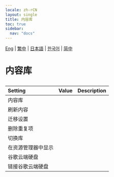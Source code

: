 ```yaml
---
locale: zh-rCN
layout: single
title: 内容库
toc: true
sidebar:
  nav: "docs"
---
```

[Eng](/dancexr/menu/2025.4/system/library) | [繁中](/tw/dancexr/menu/2025.4/system/library) | [日本語](/jp/dancexr/menu/2025.4/system/library) | [한국어](/kr/dancexr/menu/2025.4/system/library) | [简中](/zh/dancexr/menu/2025.4/system/library)

# 内容库

## 

| Setting | Value | Description |
| :--- | --- | :--- |
| 内容库 || 
| 刷新内容 || 
| 迁移设置 || 
| 删除重复项 || 
| 切换库 || 
| 在资源管理器中显示 || 
| 谷歌云端硬盘 || 
| 链接谷歌云端硬盘 || 
